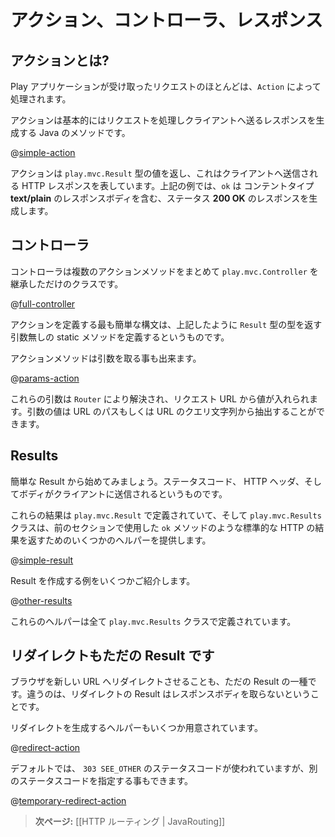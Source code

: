 <!-- translated -->
<!--
# Actions, Controllers and Results
-->
# アクション、コントローラ、レスポンス

<!--
## What is an Action?
-->
## アクションとは?

<!--
Most of the requests received by a Play application are handled by an `Action`. 
-->
Play アプリケーションが受け取ったリクエストのほとんどは、`Action` によって処理されます。

<!--
An action is basically a Java method that processes the request parameters, and produces a result to be sent to the client.
-->
アクションは基本的にはリクエストを処理しクライアントへ送るレスポンスを生成する Java のメソッドです。

@[simple-action](code/javaguide/http/JavaActions.java)

<!--
An action returns a `play.mvc.Result` value, representing the HTTP response to send to the web client. In this example `ok` constructs a **200 OK** response containing a **text/plain** response body.
-->
アクションは `play.mvc.Result` 型の値を返し、これはクライアントへ送信される HTTP レスポンスを表しています。上記の例では、`ok` は コンテントタイプ **text/plain** のレスポンスボディを含む、ステータス **200 OK** のレスポンスを生成します。

<!--
## Controllers 
-->
## コントローラ

<!--
A controller is nothing more than a class extending `play.mvc.Controller` that groups several action methods.
-->
コントローラは複数のアクションメソッドをまとめて `play.mvc.Controller` を継承しただけのクラスです。

@[full-controller](code/javaguide/http/full/Application.java)

<!-- The simplest syntax for defining an action is a static method with no parameters that returns a `Result` value, as shown above. -->
アクションを定義する最も簡単な構文は、上記したように `Result` 型の型を返す引数無しの static メソッドを定義するというものです。

<!--
An action method can also have parameters:
-->
アクションメソッドは引数を取る事も出来ます。

@[params-action](code/javaguide/http/JavaActions.java)

<!--
These parameters will be resolved by the `Router` and will be filled with values from the request URL. The parameter values can be extracted from either the URL path or the URL query string.
-->
これらの引数は `Router` により解決され、リクエスト URL から値が入れられます。引数の値は URL のパスもしくは URL のクエリ文字列から抽出することができます。

<!--
## Results
-->
## Results

<!--
Let’s start with simple results: an HTTP result with a status code, a set of HTTP headers and a body to be sent to the web client.
-->
簡単な Result から始めてみましょう。ステータスコード、 HTTP ヘッダ、そしてボディがクライアントに送信されるというものです。

<!--
These results are defined by `play.mvc.Result`, and the `play.mvc.Results` class provides several helpers to produce standard HTTP results, such as the `ok` method we used in the previous section:
-->
これらの結果は `play.mvc.Result` で定義されていて、そして `play.mvc.Results` クラスは、前のセクションで使用した `ok` メソッドのような標準的な HTTP の結果を返すためのいくつかのヘルパーを提供します。

@[simple-result](code/javaguide/http/JavaActions.java)

<!--
Here are several examples that create various results:
-->
Result を作成する例をいくつかご紹介します。

@[other-results](code/javaguide/http/JavaActions.java)

<!--
All of these helpers can be found in the `play.mvc.Results` class.
-->
これらのヘルパーは全て `play.mvc.Results` クラスで定義されています。

<!--
## Redirects are simple results too
-->
## リダイレクトもただの Result です

<!--
Redirecting the browser to a new URL is just another kind of simple result. However, these result types don't have a response body.
-->
ブラウザを新しい URL へリダイレクトさせることも、ただの Result の一種です。違うのは、リダイレクトの Result はレスポンスボディを取らないということです。

<!--
There are several helpers available to create redirect results:
-->
リダイレクトを生成するヘルパーもいくつか用意されています。

@[redirect-action](code/javaguide/http/JavaActions.java)

<!--
The default is to use a `303 SEE_OTHER` response type, but you can also specify a more specific status code:
-->
デフォルトでは、 `303 SEE_OTHER` のステータスコードが使われていますが、別のステータスコードを指定する事もできます。

@[temporary-redirect-action](code/javaguide/http/JavaActions.java)

<!--
> **Next:** [[HTTP Routing | JavaRouting]]
-->
> **次ページ:** [[HTTP ルーティング | JavaRouting]]
